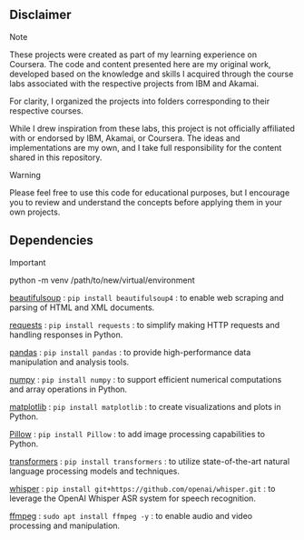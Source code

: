 ## Disclaimer
> [!NOTE]
> These projects were created as part of my learning experience on Coursera. The code and content presented here are my original work, developed based on the knowledge and skills I acquired through the course labs associated with the respective projects from IBM and Akamai.
> 
> For clarity, I organized the projects into folders corresponding to their respective courses.
> 
> While I drew inspiration from these labs, this project is not officially affiliated with or endorsed by IBM, Akamai, or Coursera. The ideas and implementations are my own, and I take full responsibility for the content shared in this repository.

> [!WARNING]
> Please feel free to use this code for educational purposes, but I encourage you to review and understand the concepts before applying them in your own projects.

## Dependencies

> [!IMPORTANT]
> python -m venv /path/to/new/virtual/environment

[beautifulsoup](https://code.launchpad.net/beautifulsoup) : `pip install beautifulsoup4` : to enable web scraping and parsing of HTML and XML documents.

[requests](https://github.com/psf/requests) : `pip install requests` : to simplify making HTTP requests and handling responses in Python.

[pandas](https://github.com/pandas-dev/pandas) : `pip install pandas` : to provide high-performance data manipulation and analysis tools.

[numpy](https://github.com/numpy/numpy) : `pip install numpy` : to support efficient numerical computations and array operations in Python.

[matplotlib](https://github.com/matplotlib/matplotlib) : `pip install matplotlib` : to create visualizations and plots in Python.

[Pillow](https://github.com/python-pillow/Pillow) : `pip install Pillow` : to add image processing capabilities to Python.

[transformers](https://github.com/huggingface/transformers) : `pip install transformers` : to utilize state-of-the-art natural language processing models and techniques.

[whisper](https://github.com/openai/whisper) : `pip install git+https://github.com/openai/whisper.git` : to leverage the OpenAI Whisper ASR system for speech recognition.

[ffmpeg](https://github.com/FFmpeg/FFmpeg) : `sudo apt install ffmpeg -y` : to enable audio and video processing and manipulation.

